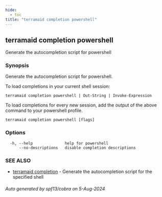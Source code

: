 ```yaml
---
hide:
  - toc
title: "terramaid completion powershell"
---
```

## terramaid completion powershell

Generate the autocompletion script for powershell

### Synopsis

Generate the autocompletion script for powershell.

To load completions in your current shell session:

	terramaid completion powershell | Out-String | Invoke-Expression

To load completions for every new session, add the output of the above command
to your powershell profile.


```
terramaid completion powershell [flags]
```

### Options

```
  -h, --help              help for powershell
      --no-descriptions   disable completion descriptions
```

### SEE ALSO

* [terramaid completion](terramaid_completion.md)	 - Generate the autocompletion script for the specified shell

###### Auto generated by spf13/cobra on 5-Aug-2024
